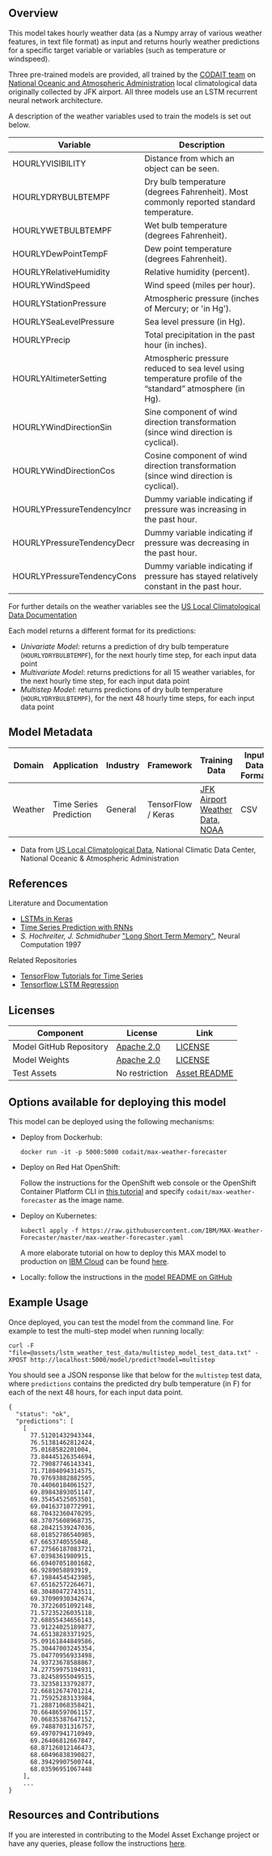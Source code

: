 ## Overview

This model takes hourly weather data (as a Numpy array of various weather features, in text file format) as input and returns hourly weather predictions for a specific target variable or variables (such as temperature or windspeed).

Three pre-trained models are provided, all trained by the [CODAIT team](https://developer.ibm.com/open/centers/codait/) on [National Oceanic and Atmospheric Administration](https://www.ncdc.noaa.gov) local climatological data originally collected by JFK airport. All three models use an LSTM recurrent neural network architecture.

A description of the weather variables used to train the models is set out below.

| Variable                 | Description           |
|---------------          | ----------------------|
| HOURLYVISIBILITY        | Distance from which an object can be seen. |
| HOURLYDRYBULBTEMPF      | Dry bulb temperature (degrees Fahrenheit). Most commonly reported standard temperature. |
| HOURLYWETBULBTEMPF      | Wet bulb temperature (degrees Fahrenheit).  |
| HOURLYDewPointTempF     | Dew point temperature (degrees Fahrenheit). |
| HOURLYRelativeHumidity  | Relative humidity (percent). |
| HOURLYWindSpeed         | Wind speed (miles per hour). |
| HOURLYStationPressure   | Atmospheric pressure (inches of Mercury; or 'in Hg'). |
| HOURLYSeaLevelPressure  | Sea level pressure (in Hg). |
| HOURLYPrecip            | Total precipitation in the past hour (in inches). |
| HOURLYAltimeterSetting  | Atmospheric pressure reduced to sea level using temperature profile of the “standard” atmosphere (in Hg). |
| HOURLYWindDirectionSin     | Sine component of wind direction transformation (since wind direction is cyclical). |
| HOURLYWindDirectionCos     | Cosine component of wind direction transformation (since wind direction is cyclical). |
| HOURLYPressureTendencyIncr  | Dummy variable indicating if pressure was increasing in the past hour. |
| HOURLYPressureTendencyDecr  | Dummy variable indicating if pressure was decreasing in the past hour. |
| HOURLYPressureTendencyCons  | Dummy variable indicating if pressure has stayed relatively constant in the past hour. |

For further details on the weather variables see the [US Local Climatological Data Documentation](https://www1.ncdc.noaa.gov/pub/data/cdo/documentation/LCD_documentation.pdf)

Each model returns a different format for its predictions:
* *Univariate Model*: returns a prediction of dry bulb temperature (`HOURLYDRYBULBTEMPF`), for the next hourly time step, for each input data point
* *Multivariate Model*: returns predictions for all 15 weather variables, for the next hourly time step, for each input data point
* *Multistep Model*: returns predictions of dry bulb temperature (`HOURLYDRYBULBTEMPF`), for the next 48 hourly time steps, for each input data point

## Model Metadata

| Domain        | Application           | Industry       | Framework  | Training Data           | Input Data Format |
|---------------|-----------------------|----------------|------------|-------------------------|-------------------|
| Weather       | Time Series Prediction | General | TensorFlow / Keras | [JFK Airport Weather Data, NOAA](https://www.ncdc.noaa.gov/cdo-web/datasets/LCD/stations/WBAN:94789/detail) | CSV |

* Data from [US Local Climatological Data](https://www.ncdc.noaa.gov/cdo-web/datatools/lcd), National Climatic Data Center, National Oceanic & Atmospheric Administration

## References

Literature and Documentation
* [LSTMs in Keras](https://keras.io/layers/recurrent/#lstm)
* [Time Series Prediction with RNNs](https://www.tensorflow.org/tutorials/structured_data/time_series)
* _S. Hochreiter, J. Schmidhuber_ ["Long Short Term Memory"](http://www.bioinf.jku.at/publications/older/2604.pdf), Neural Computation 1997

Related Repositories
* [TensorFlow Tutorials for Time Series](https://github.com/tgjeon/TensorFlow-Tutorials-for-Time-Series)
* [Tensorflow LSTM Regression](https://github.com/mouradmourafiq/tensorflow-lstm-regression)

## Licenses

| Component | License | Link  |
| ------------- | --------  | -------- |
| Model GitHub Repository | [Apache 2.0](https://www.apache.org/licenses/LICENSE-2.0) | [LICENSE](https://github.com/IBM/MAX-Weather-Forecaster/blob/master/LICENSE) |
| Model Weights | [Apache 2.0](https://www.apache.org/licenses/LICENSE-2.0) | [LICENSE](https://github.com/IBM/MAX-Weather-Forecaster/blob/master/LICENSE) |
| Test Assets | No restriction | [Asset README](https://github.com/IBM/MAX-Weather-Forecaster/blob/master/assets/README.md) |

## Options available for deploying this model

This model can be deployed using the following mechanisms:

* Deploy from Dockerhub:
  ```
  docker run -it -p 5000:5000 codait/max-weather-forecaster
  ```

* Deploy on Red Hat OpenShift:

  Follow the instructions for the OpenShift web console or the OpenShift Container Platform CLI in [this tutorial](https://developer.ibm.com/tutorials/deploy-a-model-asset-exchange-microservice-on-red-hat-openshift/) and specify `codait/max-weather-forecaster` as the image name.

* Deploy on Kubernetes:
  ```
  kubectl apply -f https://raw.githubusercontent.com/IBM/MAX-Weather-Forecaster/master/max-weather-forecaster.yaml
  ```

  A more elaborate tutorial on how to deploy this MAX model to production on [IBM Cloud](https://ibm.biz/Bdz2XM) can be found [here](http://ibm.biz/max-to-ibm-cloud-tutorial).

* Locally: follow the instructions in the [model README on GitHub](https://github.com/IBM/MAX-Weather-Forecaster#run-locally)

## Example Usage

Once deployed, you can test the model from the command line. For example to test the multi-step model when running locally:
```
curl -F "file=@assets/lstm_weather_test_data/multistep_model_test_data.txt" -XPOST http://localhost:5000/model/predict?model=multistep
```

You should see a JSON response like that below for the `multistep` test data, where `predictions` contains the predicted dry bulb temperature (in F) for each of the next 48 hours, for each input data point.

```
{
  "status": "ok",
  "predictions": [
    [
      77.51201432943344,
      76.51381462812424,
      75.0168582201004,
      73.84445126354694,
      72.79087746143341,
      71.71804094314575,
      70.97693882882595,
      70.44060184061527,
      69.89843893051147,
      69.35454525053501,
      69.04163710772991,
      68.70432360470295,
      68.37075608968735,
      68.20421539247036,
      68.01852786540985,
      67.6653740555048,
      67.27566187083721,
      67.0398361980915,
      66.69407051801682,
      66.9289058893919,
      67.19844545423985,
      67.65162572264671,
      68.30480472743511,
      69.37090930342674,
      70.37226051092148,
      71.57235226035118,
      72.68855434656143,
      73.91224025189877,
      74.65138283371925,
      75.09161844849586,
      75.30447003245354,
      75.04770956933498,
      74.93723678588867,
      74.27759975194931,
      73.82458955049515,
      73.32358133792877,
      72.66812674701214,
      71.75925283133984,
      71.28871068358421,
      70.66486597061157,
      70.06835387647152,
      69.74887031316757,
      69.49707941710949,
      69.26406812667847,
      68.87126012146473,
      68.60496838390827,
      68.39429907500744,
      68.03596951067448
    ],
    ...
}
```

## Resources and Contributions

If you are interested in contributing to the Model Asset Exchange project or have any queries, please follow the instructions [here](https://github.com/CODAIT/max-central-repo).

